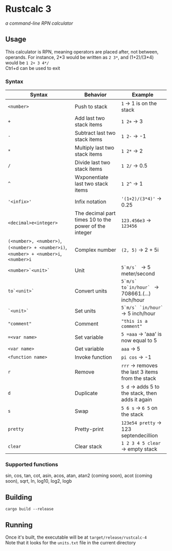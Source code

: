 # Rustcalc 3
_a command-line RPN calculator_

## Usage
This calculator is RPN, meaning operators are placed after, not between, operands.  For instance, 2\*3 would be written as `2 3*`, and (1+2)/(3\*4) would be `1 2+ 3 4*/`<br>
Ctrl+d can be used to exit

### Syntax
| Syntax | Behavior | Example |
|--------|----------|---------|
| `<number>` | Push to stack | `1` -> 1 is on the stack |
| `+` | Add last two stack items | `1 2+` -> 3 |
| `-` | Subtract last two stack items | `1 2-` -> -1 |
| `*` | Multiply last two stack items | `1 2*` -> 2 |
| `/` | Divide last two stack items | `1 2/` -> 0.5 |
| `^` | Wxponentiate last two stack items | `1 2^` -> 1 |
| `'<infix>'` | Infix notation | `'(1+2)/(3*4)'` -> 0.25 |
| `<decimal>e<integer>` | The decimal part times 10 to the power of the integer | `123.456e3` -> `123456` |
| `(<number>, <number>)`, `(<number> + <number>i)`, `<number> + <number>i`, `<number>i` | Complex number | `(2, 5)` -> 2 + 5i |
| ```<number>`<unit>` ``` | Unit | ```5`m/s` ``` -> 5 meter/second |
| ```to`<unit>` ``` | Convert units | ```5`m/s` to`in/hour` ``` -> 708661.(...) inch/hour |
| ``` `<unit>` ``` | Set units | ```5`m/s` `in/hour` ``` -> 5 inch/hour |
| `"comment"` | Comment | `"this is a comment"` |
| `=<var name>` | Set variable | `5 =aaa` -> 'aaa' is now equal to 5 |
| `<var name>` | Get variable | `aaa` -> 5 |
| `<function name>` | Invoke function | `pi cos` -> -1 |
| `r` | Remove | `rrr` -> removes the last 3 items from the stack |
| `d` | Duplicate | `5 d` -> adds 5 to the stack, then adds it again |
| `s` | Swap | `5 6 s` -> `6 5` on the stack |
| `pretty` | Pretty-print | `123e54 pretty` -> 123 septendecillion |
| `clear` | Clear stack | `1 2 3 4 5 clear` -> empty stack |

### Supported functions
sin, cos, tan, cot, asin, acos, atan, atan2 (coming soon), acot (coming soon), sqrt, ln, log10, log2, logb

## Building
`cargo build --release`

## Running
Once it's built, the executable will be at `target/release/rustcalc-4`<br>
Note that it looks for the `units.txt` file in the current directory